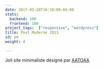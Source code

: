 ```yaml
---
date: 2017-03-28T16:10:08-04:00
stats:
  backend: 100
  frontend: 100
project_tags:  ["responsive", "wordpress"]
title: Post Moderne 2013
id: pm
weight: 4

---
```

Joli site minimaliste désigné par [AATOAA](http://www.aatoaa.com/)


